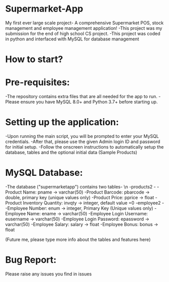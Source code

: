 # Supermarket-App
My first ever large scale project- A comprehensive Supermarket POS, stock management and employee management application!
-This project was my submission for the end of high school CS project.
-This project was coded in python and interfaced with MySQL for database management
# How to start?
# Pre-requisites:
-The repository contains extra files that are all needed for the app to run.
-Please ensure you have MySQL 8.0+ and Python 3.7+ before starting up.
# Setting up the application:
-Upon running the main script, you will be prompted to enter your MySQL credentials.
-After that, please use the given Admin login ID and password for initial setup.
-Follow the onscreen instructions to automatically setup the database, tables and the optional initial data (Sample Products)
# MySQL Database:
-The database ("supermarketapp") contains two tables- \n
-products2 - 
  -Product Name: pname -> varchar(50)
  -Product Barcode: pbarcode -> double, primary key (unique values only)
  -Product Price: pprice -> float
  -Product Inventory Quantity: invqty -> integer, default value =0
-employee2 - 
  -Employee Number: enum -> integer, Primary Key (Unique values only)
  -Employee Name: ename -> varchar(50)
  -Employee Login Username: eusername -> varchar(50)
  -Employee Login Password: epassword -> varchar(50)
  -Employee Salary: salary -> float
  -Employee Bonus: bonus -> float
 
(Future me, please type more info about the tables and features here)
# Bug Report:
Please raise any issues you find in issues

